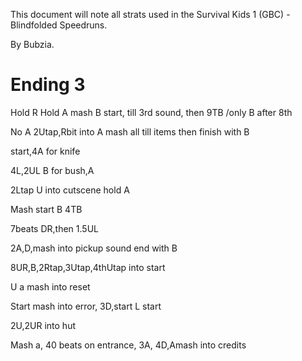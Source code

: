 This document will note all strats used in the Survival Kids 1 (GBC) -
Blindfolded Speedruns.

By Bubzia.

# Ending 3

Hold R Hold A mash B start, till 3rd sound, then 9TB /only B after 8th

No A 2Utap,Rbit into A mash all till items then finish with B

start,4A for knife

4L,2UL B for bush,A

2Ltap U into cutscene hold A

Mash start B 4TB

7beats DR,then 1.5UL

2A,D,mash into pickup sound end with B

8UR,B,2Rtap,3Utap,4thUtap into start

U a mash into reset

Start mash into error, 3D,start L start

2U,2UR into hut

Mash a, 40 beats on entrance, 3A, 4D,Amash into credits
